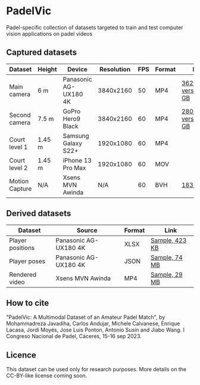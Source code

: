 # PadelVic
Padel-specific collection of datasets targeted to train and test computer vision applications on padel videos

## Captured datasets
| Dataset    | Height | Device              | Resolution | FPS | Format | Link |
|------------|--------|---------------------|------------|-----|--------|------|
| Main camera        | 6 m    | Panasonic AG-UX180 4K | 3840x2160 | 50  | MP4    | [3626x1960 version, 5.2 GB](https://www.dropbox.com/scl/fi/hrzytt71wc92zaq8oq0fh/panasonic_final.mp4?rlkey=vhj3rp9xbmxhemmx24bkfnu55&dl=0) |
| Second camera      | 7.5 m  | GoPro Hero9 Black     | 3840x2160 | 60  | MP4    | [2806x1870 version, 5.2 GB](https://www.dropbox.com/scl/fi/pnzk74zghdxtybd9zb62a/gopro.mp4?rlkey=k3agl6p3ntigncx0dbu0jwu2e&dl=0) |
| Court level 1      | 1.45 m | Samsung Galaxy S22+  | 1920x1080 | 60  | MP4    | |
| Court level 2      | 1.45 m | iPhone 13 Pro Max    | 1920x1080 | 60  | MOV    | |
| Motion Capture     | N/A    | Xsens MVN Awinda      | N/A       | 60  | BVH| [183 MB](https://www.dropbox.com/scl/fi/sl5hdlr6bal69v2acdbei/bvh.zip?rlkey=13ttllqg65ayoujhozpy75yzd&dl=0)|

## Derived datasets
| Dataset    | Source              | Format | Link |
|------------|---------------------|--------|------|
| Player positions        | Panasonic AG-UX180 4K | XLSX    | [Sample, 423 KB](https://www.dropbox.com/scl/fi/3yo9y12h2p71syxul1u7d/Panasonic_labeling.xlsx?rlkey=lk0psr7kap2qoy3d3kw8gcvba&dl=0) |
| Player poses        | Panasonic AG-UX180 4K | JSON    | [Sample, 74 MB](https://www.dropbox.com/scl/fi/tkbeu8ndxl4axy9iijcwt/Panasonic_Poses.zip?rlkey=q9c60m5ln85nrihum1tlq4q53&dl=0) |
| Rendered video | Xsens MVN Awinda      | MP4 | [Sample, 29 MB](https://www.dropbox.com/scl/fi/clsjqiwvby6w8byv9g0ap/1630-16300.mp4?rlkey=aqecxe72tasojmoqi721l6mdv&dl=0) |

## How to cite
"PadelVic: A Multimodal Dataset of an Amateur Padel Match", by Mohammadreza Javadiha, Carlos Andujar, Michele Calvanese, Enrique Lacasa,
Jordi Moyés, Jose Luis Ponton, Antonio Susín and Jiabo Wang. I Congreso Nacional de Padel, Cáceres, 15-16 sep 2023. 

## Licence
This dataset can be used only for research purposes. More details on the CC-BY-like license coming soon. 
